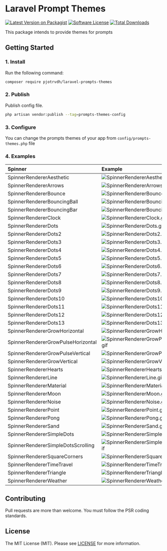 # Laravel Prompt Themes

[![Latest Version on Packagist](https://img.shields.io/packagist/v/pjotrvdh/laravel-prompts-themes.svg?style=flat-square)](https://packagist.org/packages/pjotrvdh/laravel-prompts-themes)
[![Software License](https://img.shields.io/badge/license-MIT-brightgreen.svg?style=flat-square)](LICENSE.md)
[![Total Downloads](https://img.shields.io/packagist/dt/pjotrvdh/laravel-prompts-themes.svg?style=flat-square)](https://packagist.org/packages/pjotrvdh/laravel-prompts-themes)

This package intends to provide themes for prompts

## Getting Started

### 1. Install

Run the following command:

```bash
composer require pjotrvdh/laravel-prompts-themes
```

### 2. Publish

Publish config file.

```bash
php artisan vendor:publish --tag=prompts-themes-config
```

### 3. Configure

You can change the prompts themes of your app from `config/prompts-themes.php` file

### 4. Examples
| Spinner                             | Example                                                                                       |
|:------------------------------------|:----------------------------------------------------------------------------------------------|
| SpinnerRendererAesthetic            | ![SpinnerRendererAesthetic.gif](docs-assets/SpinnerRendererAesthetic.gif)                     |
| SpinnerRendererArrows               | ![SpinnerRendererArrows.gif](docs-assets/SpinnerRendererArrows.gif)                           |
| SpinnerRendererBounce               | ![SpinnerRendererBounce.gif](docs-assets/SpinnerRendererBounce.gif)                           |
| SpinnerRendererBouncingBall         | ![SpinnerRendererBouncingBall.gif](docs-assets/SpinnerRendererBouncingBall.gif)               |
| SpinnerRendererBouncingBar          | ![SpinnerRendererBouncingBar.gif](docs-assets/SpinnerRendererBouncingBar.gif)                 |
| SpinnerRendererClock                | ![SpinnerRendererClock.gif](docs-assets/SpinnerRendererClock.gif)                             |
| SpinnerRendererDots                 | ![SpinnerRendererDots.gif](docs-assets/SpinnerRendererDots.gif)                               |
| SpinnerRendererDots2                | ![SpinnerRendererDots2.gif](docs-assets/SpinnerRendererDots2.gif)                             |
| SpinnerRendererDots3                | ![SpinnerRendererDots3.gif](docs-assets/SpinnerRendererDots3.gif)                             |
| SpinnerRendererDots4                | ![SpinnerRendererDots4.gif](docs-assets/SpinnerRendererDots4.gif)                             |
| SpinnerRendererDots5                | ![SpinnerRendererDots5.gif](docs-assets/SpinnerRendererDots5.gif)                             |
| SpinnerRendererDots6                | ![SpinnerRendererDots6.gif](docs-assets/SpinnerRendererDots6.gif)                             |
| SpinnerRendererDots7                | ![SpinnerRendererDots7.gif](docs-assets/SpinnerRendererDots7.gif)                             |
| SpinnerRendererDots8                | ![SpinnerRendererDots8.gif](docs-assets/SpinnerRendererDots8.gif)                             |
| SpinnerRendererDots9                | ![SpinnerRendererDots9.gif](docs-assets/SpinnerRendererDots9.gif)                             |
| SpinnerRendererDots10               | ![SpinnerRendererDots10.gif](docs-assets/SpinnerRendererDots10.gif)                           |
| SpinnerRendererDots11               | ![SpinnerRendererDots11.gif](docs-assets/SpinnerRendererDots11.gif)                           |
| SpinnerRendererDots12               | ![SpinnerRendererDots12.gif](docs-assets/SpinnerRendererDots12.gif)                           |
| SpinnerRendererDots13               | ![SpinnerRendererDots13.gif](docs-assets/SpinnerRendererDots13.gif)                           |
| SpinnerRendererGrowHorizontal       | ![SpinnerRendererGrowHorizontal.gif](docs-assets/SpinnerRendererGrowHorizontal.gif)           |
| SpinnerRendererGrowPulseHorizontal  | ![SpinnerRendererGrowPulseHorizontal.gif](docs-assets/SpinnerRendererGrowPulseHorizontal.gif) |
| SpinnerRendererGrowPulseVertical    | ![SpinnerRendererGrowPulseVertical.gif](docs-assets/SpinnerRendererGrowPulseVertical.gif)     |
| SpinnerRendererGrowVertical         | ![SpinnerRendererGrowVertical.gif](docs-assets/SpinnerRendererGrowVertical.gif)               |
| SpinnerRendererHearts               | ![SpinnerRendererHearts.gif](docs-assets/SpinnerRendererHearts.gif)                           |
| SpinnerRendererLine                 | ![SpinnerRendererLine.gif](docs-assets/SpinnerRendererLine.gif)                               |
| SpinnerRendererMaterial             | ![SpinnerRendererMaterial.gif](docs-assets/SpinnerRendererMaterial.gif)                       |
| SpinnerRendererMoon                 | ![SpinnerRendererMoon.gif](docs-assets/SpinnerRendererMoon.gif)                               |
| SpinnerRendererNoise                | ![SpinnerRendererNoise.gif](docs-assets/SpinnerRendererNoise.gif)                             |
| SpinnerRendererPoint                | ![SpinnerRendererPoint.gif](docs-assets/SpinnerRendererPoint.gif)                             |
| SpinnerRendererPong                 | ![SpinnerRendererPong.gif](docs-assets/SpinnerRendererPong.gif)                               |
| SpinnerRendererSand                 | ![SpinnerRendererSand.gif](docs-assets/SpinnerRendererSand.gif)                               |
| SpinnerRendererSimpleDots           | ![SpinnerRendererSimpleDots.gif](docs-assets/SpinnerRendererSimpleDots.gif)                   |
| SpinnerRendererSimpleDotsScrolling  | ![SpinnerRendererSimpleDotsScrolling.gif](docs-assets/SpinnerRendererSimpleDotsScrolling.gif) |
| SpinnerRendererSquareCorners        | ![SpinnerRendererSquareCorners.gif](docs-assets/SpinnerRendererSquareCorners.gif)             |
| SpinnerRendererTimeTravel           | ![SpinnerRendererTimeTravel.gif](docs-assets/SpinnerRendererTimeTravel.gif)                   |
| SpinnerRendererTriangle             | ![SpinnerRendererTriangle.gif](docs-assets/SpinnerRendererTriangle.gif)                       |
| SpinnerRendererWeather              | ![SpinnerRendererWeather.gif](docs-assets/SpinnerRendererWeather.gif)                         |

## Contributing

Pull requests are more than welcome. You must follow the PSR coding standards.

## License

The MIT License (MIT). Please see [LICENSE](LICENSE.md) for more information.
